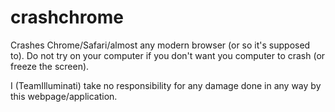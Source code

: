 # crashchrome
Crashes Chrome/Safari/almost any modern browser (or so it's supposed to).  Do not try on your computer if you don't want you computer to crash (or freeze the screen).

I (TeamIlluminati) take no responsibility for any damage done in any way by this webpage/application.
